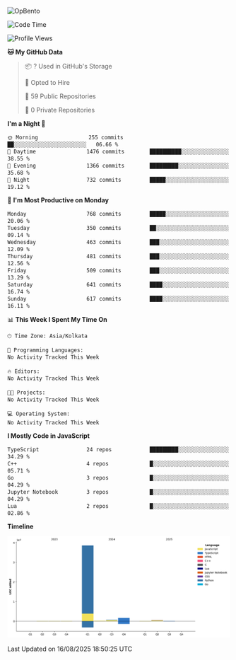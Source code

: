 ![OpBento](https://firebasestorage.googleapis.com/v0/b/smartkaksha-fe32c.appspot.com/o/opbento%2Fparthkapoor-dev3db8f.png?alt=media)

<!--START_SECTION:waka-->
![Code Time](http://img.shields.io/badge/Code%20Time-0%20secs-blue)

![Profile Views](http://img.shields.io/badge/Profile%20Views-0-blue)

**🐱 My GitHub Data** 

> 📦 ? Used in GitHub's Storage 
 > 
> 💼 Opted to Hire
 > 
> 📜 59 Public Repositories 
 > 
> 🔑 0 Private Repositories 
 > 
**I'm a Night 🦉** 

```text
🌞 Morning                255 commits         ██░░░░░░░░░░░░░░░░░░░░░░░   06.66 % 
🌆 Daytime                1476 commits        ██████████░░░░░░░░░░░░░░░   38.55 % 
🌃 Evening                1366 commits        █████████░░░░░░░░░░░░░░░░   35.68 % 
🌙 Night                  732 commits         █████░░░░░░░░░░░░░░░░░░░░   19.12 % 
```
📅 **I'm Most Productive on Monday** 

```text
Monday                   768 commits         █████░░░░░░░░░░░░░░░░░░░░   20.06 % 
Tuesday                  350 commits         ██░░░░░░░░░░░░░░░░░░░░░░░   09.14 % 
Wednesday                463 commits         ███░░░░░░░░░░░░░░░░░░░░░░   12.09 % 
Thursday                 481 commits         ███░░░░░░░░░░░░░░░░░░░░░░   12.56 % 
Friday                   509 commits         ███░░░░░░░░░░░░░░░░░░░░░░   13.29 % 
Saturday                 641 commits         ████░░░░░░░░░░░░░░░░░░░░░   16.74 % 
Sunday                   617 commits         ████░░░░░░░░░░░░░░░░░░░░░   16.11 % 
```


📊 **This Week I Spent My Time On** 

```text
🕑︎ Time Zone: Asia/Kolkata

💬 Programming Languages: 
No Activity Tracked This Week

🔥 Editors: 
No Activity Tracked This Week

🐱‍💻 Projects: 
No Activity Tracked This Week

💻 Operating System: 
No Activity Tracked This Week
```

**I Mostly Code in JavaScript** 

```text
TypeScript               24 repos            █████████░░░░░░░░░░░░░░░░   34.29 % 
C++                      4 repos             █░░░░░░░░░░░░░░░░░░░░░░░░   05.71 % 
Go                       3 repos             █░░░░░░░░░░░░░░░░░░░░░░░░   04.29 % 
Jupyter Notebook         3 repos             █░░░░░░░░░░░░░░░░░░░░░░░░   04.29 % 
Lua                      2 repos             █░░░░░░░░░░░░░░░░░░░░░░░░   02.86 % 
```



**Timeline**

![Lines of Code chart](https://raw.githubusercontent.com/ParthKapoor-dev/ParthKapoor-dev/main/assets/bar_graph.png)


 Last Updated on 16/08/2025 18:50:25 UTC
<!--END_SECTION:waka-->
